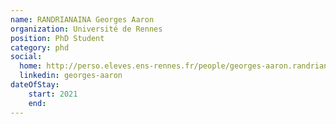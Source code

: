 ```yaml
---
name: RANDRIANAINA Georges Aaron
organization: Université de Rennes
position: PhD Student
category: phd 
social:
  home: http://perso.eleves.ens-rennes.fr/people/georges-aaron.randrianaina/
  linkedin: georges-aaron
dateOfStay: 
    start: 2021
    end: 
---
```

